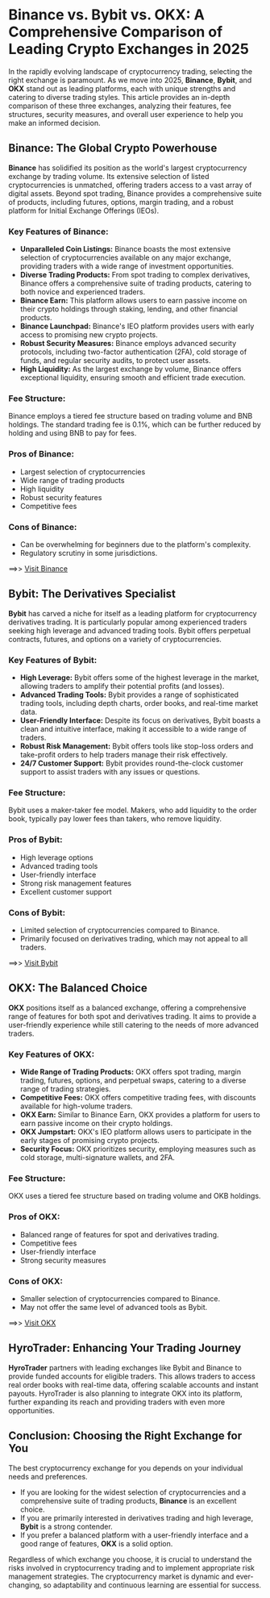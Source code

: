 # **Binance vs. Bybit vs. OKX: A Comprehensive Comparison of Leading Crypto Exchanges in 2025**

In the rapidly evolving landscape of cryptocurrency trading, selecting the right exchange is paramount. As we move into 2025, **Binance**, **Bybit**, and **OKX** stand out as leading platforms, each with unique strengths and catering to diverse trading styles. This article provides an in-depth comparison of these three exchanges, analyzing their features, fee structures, security measures, and overall user experience to help you make an informed decision.

## **Binance: The Global Crypto Powerhouse**

**Binance** has solidified its position as the world's largest cryptocurrency exchange by trading volume. Its extensive selection of listed cryptocurrencies is unmatched, offering traders access to a vast array of digital assets. Beyond spot trading, Binance provides a comprehensive suite of products, including futures, options, margin trading, and a robust platform for Initial Exchange Offerings (IEOs).

### **Key Features of Binance:**

* **Unparalleled Coin Listings:** Binance boasts the most extensive selection of cryptocurrencies available on any major exchange, providing traders with a wide range of investment opportunities.
* **Diverse Trading Products:** From spot trading to complex derivatives, Binance offers a comprehensive suite of trading products, catering to both novice and experienced traders.
* **Binance Earn:** This platform allows users to earn passive income on their crypto holdings through staking, lending, and other financial products.
* **Binance Launchpad:** Binance's IEO platform provides users with early access to promising new crypto projects.
* **Robust Security Measures:** Binance employs advanced security protocols, including two-factor authentication (2FA), cold storage of funds, and regular security audits, to protect user assets.
* **High Liquidity:** As the largest exchange by volume, Binance offers exceptional liquidity, ensuring smooth and efficient trade execution.

### **Fee Structure:**

Binance employs a tiered fee structure based on trading volume and BNB holdings. The standard trading fee is 0.1%, which can be further reduced by holding and using BNB to pay for fees.

### **Pros of Binance:**

* Largest selection of cryptocurrencies
* Wide range of trading products
* High liquidity
* Robust security features
* Competitive fees

### **Cons of Binance:**

* Can be overwhelming for beginners due to the platform's complexity.
* Regulatory scrutiny in some jurisdictions.

==>> [Visit Binance](https://www.binance.com/join?ref=59774590)

## **Bybit: The Derivatives Specialist**

**Bybit** has carved a niche for itself as a leading platform for cryptocurrency derivatives trading. It is particularly popular among experienced traders seeking high leverage and advanced trading tools. Bybit offers perpetual contracts, futures, and options on a variety of cryptocurrencies.

### **Key Features of Bybit:**

* **High Leverage:** Bybit offers some of the highest leverage in the market, allowing traders to amplify their potential profits (and losses).
* **Advanced Trading Tools:** Bybit provides a range of sophisticated trading tools, including depth charts, order books, and real-time market data.
* **User-Friendly Interface:** Despite its focus on derivatives, Bybit boasts a clean and intuitive interface, making it accessible to a wide range of traders.
* **Robust Risk Management:** Bybit offers tools like stop-loss orders and take-profit orders to help traders manage their risk effectively.
* **24/7 Customer Support:** Bybit provides round-the-clock customer support to assist traders with any issues or questions.

### **Fee Structure:**

Bybit uses a maker-taker fee model. Makers, who add liquidity to the order book, typically pay lower fees than takers, who remove liquidity.

### **Pros of Bybit:**

* High leverage options
* Advanced trading tools
* User-friendly interface
* Strong risk management features
* Excellent customer support

### **Cons of Bybit:**

* Limited selection of cryptocurrencies compared to Binance.
* Primarily focused on derivatives trading, which may not appeal to all traders.

==>> [Visit Bybit](https://partner.bybit.com/b/40128)

## **OKX: The Balanced Choice**

**OKX** positions itself as a balanced exchange, offering a comprehensive range of features for both spot and derivatives trading. It aims to provide a user-friendly experience while still catering to the needs of more advanced traders.

### **Key Features of OKX:**

* **Wide Range of Trading Products:** OKX offers spot trading, margin trading, futures, options, and perpetual swaps, catering to a diverse range of trading strategies.
* **Competitive Fees:** OKX offers competitive trading fees, with discounts available for high-volume traders.
* **OKX Earn:** Similar to Binance Earn, OKX provides a platform for users to earn passive income on their crypto holdings.
* **OKX Jumpstart:** OKX's IEO platform allows users to participate in the early stages of promising crypto projects.
* **Security Focus:** OKX prioritizes security, employing measures such as cold storage, multi-signature wallets, and 2FA.

### **Fee Structure:**

OKX uses a tiered fee structure based on trading volume and OKB holdings.

### **Pros of OKX:**

* Balanced range of features for spot and derivatives trading.
* Competitive fees
* User-friendly interface
* Strong security measures

### **Cons of OKX:**

* Smaller selection of cryptocurrencies compared to Binance.
* May not offer the same level of advanced tools as Bybit.

==>> [Visit OKX](https://www.okx.com/join/10741945)

## **HyroTrader: Enhancing Your Trading Journey**

**HyroTrader** partners with leading exchanges like Bybit and Binance to provide funded accounts for eligible traders. This allows traders to access real order books with real-time data, offering scalable accounts and instant payouts. HyroTrader is also planning to integrate OKX into its platform, further expanding its reach and providing traders with even more opportunities.

## **Conclusion: Choosing the Right Exchange for You**

The best cryptocurrency exchange for you depends on your individual needs and preferences.

* If you are looking for the widest selection of cryptocurrencies and a comprehensive suite of trading products, **Binance** is an excellent choice.
* If you are primarily interested in derivatives trading and high leverage, **Bybit** is a strong contender.
* If you prefer a balanced platform with a user-friendly interface and a good range of features, **OKX** is a solid option.

Regardless of which exchange you choose, it is crucial to understand the risks involved in cryptocurrency trading and to implement appropriate risk management strategies. The cryptocurrency market is dynamic and ever-changing, so adaptability and continuous learning are essential for success.
